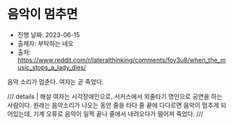 # 음악이 멈추면

- 진행 날짜: 2023-06-15
- 출제자: 부탁하는 네오
- 출처: <https://www.reddit.com/r/lateralthinking/comments/foy3u8/when_the_music_stops_a_lady_dies/>

음악 소리가 멈춘다. 여자는 곧 죽었다.

/// details | 해설
여자는 시각장애인으로, 서커스에서 외줄타기 명인으로 공연을 하는 사람이다. 원래는 음악소리가 나오는 동안 줄을 타다 줄 끝에 다다르면 음악이 멈추게 되어있는데, 기계 오류로 음악이 일찍 끝나 줄에서 내려오다가 떨어져 죽었다.
///
